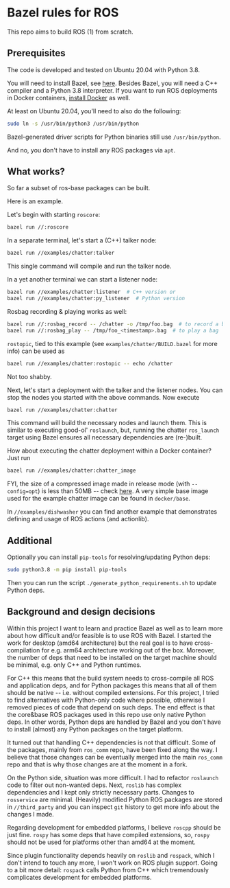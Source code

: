 # Bazel rules for ROS

This repo aims to build ROS (1) from scratch.

## Prerequisites

The code is developed and tested on Ubuntu 20.04 with Python 3.8.

You will need to install Bazel, see [here](https://docs.bazel.build/versions/master/install.html).
Besides Bazel, you will need a C++ compiler and a Python 3.8 interpreter. If you
want to run ROS deployments in Docker containers, [install Docker](https://docs.docker.com/engine/install/ubuntu/)
as well.

At least on Ubuntu 20.04, you'll need to also do the following:

```sh
sudo ln -s /usr/bin/python3 /usr/bin/python
```
Bazel-generated driver scripts for Python binaries still use `/usr/bin/python`.

And no, you don't have to install any ROS packages via `apt`.

## What works?

So far a subset of ros-base packages can be built.

Here is an example.

Let's begin with starting `roscore`:

```sh
bazel run //:roscore
```

In a separate terminal, let's start a (C++) talker node:

```sh
bazel run //examples/chatter:talker
```

This single command will compile and run the talker node.

In a yet another terminal we can start a listener node:

```sh
bazel run //examples/chatter:listener  # C++ version or
bazel run //examples/chatter:py_listener  # Python version
```

Rosbag recording & playing works as well:

```sh
bazel run //:rosbag_record -- /chatter -o /tmp/foo.bag  # to record a bag or
bazel run //:rosbag_play -- /tmp/foo_<timestamp>.bag  # to play a bag
```

`rostopic`, tied to this example (see `examples/chatter/BUILD.bazel` for more
info) can be used as

```sh
bazel run //examples/chatter:rostopic -- echo /chatter
```

Not too shabby.

Next, let's start a deployment with the talker and the listener nodes. You can
stop the nodes you started with the above commands. Now execute
```sh
bazel run //examples/chatter:chatter
```

This command will build the necessary nodes and launch them. This is similar
to executing good-ol' `roslaunch`, but, running the chatter `ros_launch` target
using Bazel ensures all necessary dependencies are (re-)built.

How about executing the chatter deployment within a Docker container?
Just run
```sh
bazel run //examples/chatter:chatter_image
```

FYI, the size of a compressed image made in release mode (with `--config=opt`)
is less than 50MB -- check [here](https://hub.docker.com/r/mvukov/chatter/tags?page=1&ordering=last_updated).
A very simple base image used for the example chatter image can be found in
`docker/base`.

In `//examples/dishwasher` you can find another example that demonstrates
defining and usage of ROS actions (and actionlib).

## Additional

Optionally you can install `pip-tools` for resolving/updating Python deps:

```sh
sudo python3.8 -m pip install pip-tools
```

Then you can run the script `./generate_python_requirements.sh` to update
Python deps.

## Background and design decisions

Within this project I want to learn and practice Bazel as well as to learn more
about how difficult and/or feasible is to use ROS with Bazel. I started the work
for desktop (amd64 architecture) but the real goal is to have cross-compilation
for e.g. arm64 architecture working out of the box.
Moreover, the number of deps that need to be installed on the target machine
should be minimal, e.g. only C++ and Python runtimes.

For C++ this means that the build system needs to cross-compile all ROS and
application deps, and for Python packages this means that all of them should be
native -- i.e. without compiled extensions. For this project, I tried to find
alternatives with Python-only code where possible, otherwise I removed pieces of
code that depend on such deps. The end effect is that the core&base ROS packages
used in this repo use only native Python deps. In other words, Python deps are
handled by Bazel and you don't have to install (almost) any Python packages
on the target platform.

It turned out that handling C++ dependencies is not that difficult. Some of the
packages, mainly from `ros_comm` repo, have been fixed along the way. I believe
that those changes can be eventually merged into the main `ros_comm` repo and
that is why those changes are at the moment in a fork.

On the Python side, situation was more difficult. I had to refactor `roslaunch`
code to filter out non-wanted deps. Next, `roslib` has complex dependencies
and I kept only strictly necessary parts. Changes to `rosservice` are minimal.
(Heavily) modified Python ROS packages are stored in `//third_party` and you can
inspect `git` history to get more info about the changes I made.

Regarding development for embedded platforms, I believe `roscpp` should be just
fine. `rospy` has some deps that have compiled extensions, so, `rospy` should
not be used for platforms other than amd64 at the moment.

Since plugin functionality depends heavily on `roslib` and `rospack`,
which I don't intend to touch any more, I won't work on ROS plugin support.
Going to a bit more detail: `rospack` calls Python from C++ which tremendously
complicates development for embedded platforms.
